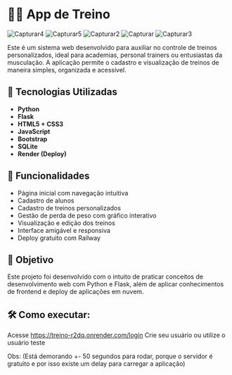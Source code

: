 # 🏋️‍♂️ App de Treino

![Capturar4](https://github.com/user-attachments/assets/d82deb0d-c0a8-40a4-b372-5542cda1e124)
![Capturar5](https://github.com/user-attachments/assets/1950fd49-8cd2-4948-98d6-243263cf32a5)
![Capturar2](https://github.com/user-attachments/assets/d37e9579-646b-4d1d-a970-741735eb9b42)
![Capturar](https://github.com/user-attachments/assets/7de11ad9-1ff9-4e72-8258-35e545f829cb)
![Capturar3](https://github.com/user-attachments/assets/7ee13a55-7908-4630-8362-e9e530df3e1a)

Este é um sistema web desenvolvido para auxiliar no controle de treinos personalizados, ideal para academias, personal trainers ou entusiastas da musculação. A aplicação permite o cadastro e visualização de treinos de maneira simples, organizada e acessível.

## 🚀 Tecnologias Utilizadas

- **Python**
- **Flask**
- **HTML5 + CSS3**
- **JavaScript**
- **Bootstrap**
- **SQLite**
- **Render (Deploy)**

## 🎯 Funcionalidades

- Página inicial com navegação intuitiva
- Cadastro de alunos
- Cadastro de treinos personalizados
- Gestão de perda de peso com gráfico interativo
- Visualização e edição dos treinos
- Interface amigável e responsiva
- Deploy gratuito com Railway

## 🧠 Objetivo

Este projeto foi desenvolvido com o intuito de praticar conceitos de desenvolvimento web com Python e Flask, além de aplicar conhecimentos de frontend e deploy de aplicações em nuvem.

## 🛠️ Como executar:
Acesse https://treino-r2dq.onrender.com/login Crie seu usuário ou utilize o usuário teste

Obs: (Está demorando +- 50 segundos para rodar, porque o servidor é gratuito e por isso existe um delay para carregar a aplicação)
